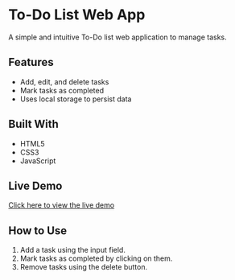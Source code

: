 # To-Do List Web App

A simple and intuitive To-Do list web application to manage tasks.

## Features

- Add, edit, and delete tasks
- Mark tasks as completed
- Uses local storage to persist data

## Built With

- HTML5
- CSS3
- JavaScript

## Live Demo

[Click here to view the live demo](https://dsch-web-dev-projects.vercel.app/To-Do-List-App/index.html)

## How to Use

1. Add a task using the input field.
2. Mark tasks as completed by clicking on them.
3. Remove tasks using the delete button.
